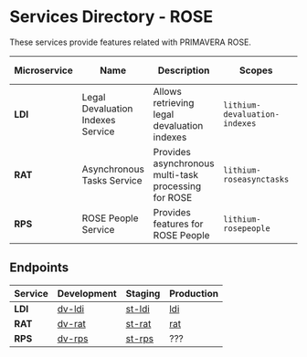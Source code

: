 # Services Directory - ROSE

These services provide features related with PRIMAVERA ROSE.

| Microservice | Name | Description | Scopes | Client Lib | Web API | Spec |
| - | - | - | - | - | - | - |
| **LDI** | Legal Devaluation Indexes Service | Allows retrieving legal devaluation indexes | `lithium-devaluation-indexes` | [1.0](https://ldi.lithium.primaverabss.com/.doc/clientlib) | [1.0](https://ldi.lithium.primaverabss.com/.doc/webapi) | [1.0](./specs/ldi-spec-1.0.md) |
| **RAT** | Asynchronous Tasks Service | Provides asynchronous multi-task processing for ROSE | `lithium-roseasynctasks` | [1.0](https://rat.lithium.primaverabss.com/.doc/clientlib) | [1.0](https://rat.lithium.primaverabss.com/.doc/webapi) | [1.0](./specs/rat-spec-1.0.md) |
| **RPS** | ROSE People Service | Provides features for ROSE People | `lithium-rosepeople` | n/a | n/a | [1.0](./specs/rps-spec-1.0.md) |

## Endpoints

<!-- markdown-link-check-disable -->
| Service | Development | Staging | Production |
| - | - | - | - |
| **LDI** | [dv-ldi](https://dv-ldi.lithium.primaverabss.com/) | [st-ldi](https://st-ldi.lithium.primaverabss.com/) | [ldi](https://st-ldi.lithium.primaverabss.com/) |
| **RAT** | [dv-rat](https://dv-rat.lithium.primaverabss.com/) | [st-rat](https://st-rat.lithium.primaverabss.com/) | [rat](https://rat.lithium.primaverabss.com/) |
| **RPS** | [dv-rps](https://dv-rps.lithium.primaverabss.com/) | [st-rps](https://st-rps.lithium.primaverabss.com/) | ??? |
<!-- markdown-link-check-enable -->
